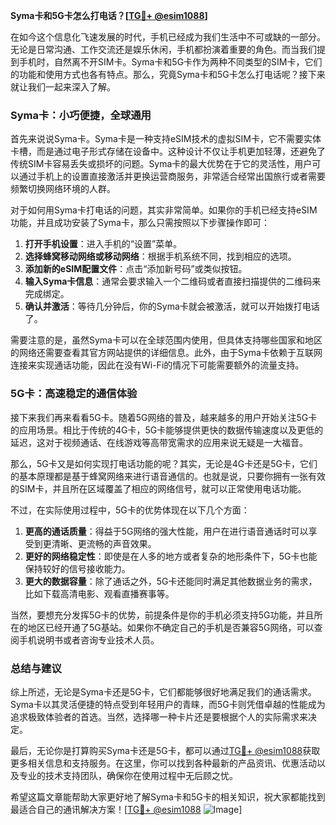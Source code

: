 **Syma卡和5G卡怎么打电话？[[TG💪+ @esim1088](https://t.me/s/esim1088)]**

在如今这个信息化飞速发展的时代，手机已经成为我们生活中不可或缺的一部分。无论是日常沟通、工作交流还是娱乐休闲，手机都扮演着重要的角色。而当我们提到手机时，自然离不开SIM卡。Syma卡和5G卡作为两种不同类型的SIM卡，它们的功能和使用方式也各有特点。那么，究竟Syma卡和5G卡怎么打电话呢？接下来就让我们一起来深入了解。

### Syma卡：小巧便捷，全球通用

首先来说说Syma卡。Syma卡是一种支持eSIM技术的虚拟SIM卡，它不需要实体卡槽，而是通过电子形式存储在设备中。这种设计不仅让手机更加轻薄，还避免了传统SIM卡容易丢失或损坏的问题。Syma卡的最大优势在于它的灵活性，用户可以通过手机上的设置直接激活并更换运营商服务，非常适合经常出国旅行或者需要频繁切换网络环境的人群。

对于如何用Syma卡打电话的问题，其实非常简单。如果你的手机已经支持eSIM功能，并且成功安装了Syma卡，那么只需按照以下步骤操作即可：

1. **打开手机设置**：进入手机的“设置”菜单。
2. **选择蜂窝移动网络或移动网络**：根据手机系统不同，找到相应的选项。
3. **添加新的eSIM配置文件**：点击“添加新号码”或类似按钮。
4. **输入Syma卡信息**：通常会要求输入一个二维码或者直接扫描提供的二维码来完成绑定。
5. **确认并激活**：等待几分钟后，你的Syma卡就会被激活，就可以开始拨打电话了。

需要注意的是，虽然Syma卡可以在全球范围内使用，但具体支持哪些国家和地区的网络还需要查看其官方网站提供的详细信息。此外，由于Syma卡依赖于互联网连接来实现通话功能，因此在没有Wi-Fi的情况下可能需要额外的流量支持。

### 5G卡：高速稳定的通信体验

接下来我们再来看看5G卡。随着5G网络的普及，越来越多的用户开始关注5G卡的应用场景。相比于传统的4G卡，5G卡能够提供更快的数据传输速度以及更低的延迟，这对于视频通话、在线游戏等高带宽需求的应用来说无疑是一大福音。

那么，5G卡又是如何实现打电话功能的呢？其实，无论是4G卡还是5G卡，它们的基本原理都是基于蜂窝网络来进行语音通信的。也就是说，只要你拥有一张有效的SIM卡，并且所在区域覆盖了相应的网络信号，就可以正常使用电话功能。

不过，在实际使用过程中，5G卡的优势体现在以下几个方面：

1. **更高的通话质量**：得益于5G网络的强大性能，用户在进行语音通话时可以享受到更清晰、更流畅的声音效果。
2. **更好的网络稳定性**：即使是在人多的地方或者复杂的地形条件下，5G卡也能保持较好的信号接收能力。
3. **更大的数据容量**：除了通话之外，5G卡还能同时满足其他数据业务的需求，比如下载高清电影、观看直播赛事等。

当然，要想充分发挥5G卡的优势，前提条件是你的手机必须支持5G功能，并且所在的地区已经开通了5G基站。如果你不确定自己的手机是否兼容5G网络，可以查阅手机说明书或者咨询专业技术人员。

### 总结与建议

综上所述，无论是Syma卡还是5G卡，它们都能够很好地满足我们的通话需求。Syma卡以其灵活便捷的特点受到年轻用户的青睐，而5G卡则凭借卓越的性能成为追求极致体验者的首选。当然，选择哪一种卡片还是要根据个人的实际需求来决定。

最后，无论你是打算购买Syma卡还是5G卡，都可以通过[TG💪+ @esim1088](https://t.me/s/esim1088)获取更多相关信息和支持服务。在这里，你可以找到各种最新的产品资讯、优惠活动以及专业的技术支持团队，确保你在使用过程中无后顾之忧。

希望这篇文章能帮助大家更好地了解Syma卡和5G卡的相关知识，祝大家都能找到最适合自己的通讯解决方案！[[TG💪+ @esim1088](https://t.me/s/esim1088) ![Image](https://i.postimg.cc/4NQfJmqS/Snipaste-2025-05-13-00-14-12.png)]